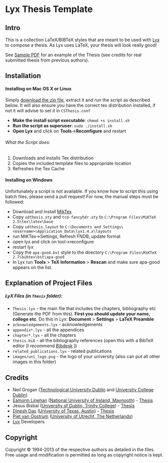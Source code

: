 # Lyx Thesis Template

## Intro

This is a collection LaTeX/BiBTeX styles that are meant to be used with [Lyx][] to compose a thesis. As Lyx uses LaTeX, your thesis will look really good!

See [Sample PDF][PDF] for an example of the Thesis (see credits for real submitted thesis from previous authors).  

## Installation

#### Installing on Mac OS X or Linux
Simply [download the zip file][RepoZip], extract it and run the script as described below. It will also ensure you have the correct tex distribution installed, if not it will advise to set it in `CSThesis.conf`

* **Make the install script executable**: `chmod +x install.sh`
* **Run the script as superuser**: `sudo ./install.sh`
* **Open Lyx** and click on **Tools**->**Reconfigure** and restart

###### What the Script does:

1. Downloads and installs Tex distribution
2. Copies the included template files to appropriate location
3. Refreshes the Tex Cache

#### Installing on Windows
Unfortunately a script is not available. If you know how to script this using batch files, please send a pull request! For now, the manual steps must be followed:

* Download and Install [MikTex]
* Copy `udthesis.sty` and `tcd-fancyhdr.sty` to `C:\Program Files\MiKTeX 2.5\tex\latex\base`
* Copy `udthesis.layout` to `C:\Documents and Settings\<Username>\Application Data\lyx1.4.x\layouts`
* run MiKTex->Settings, Refresh FNDB, update format
* open lyx and click on tool->reconfigure
* restart lyx
* Copy the `apa-good.bst` style to the directory `C:\Program Files\MiKTeX 2.7\bibtex\bst\apa-good`
* In Lyx run **Tools** > **TeX Information** > **Rescan** and make sure apa-good appears on the list.

## Explanation of Project Files

##### LyX Files (in `Thesis` folder):

* `Thesis.lyx` - the main file that includes the chapters, bibliography etc (Generate the PDF from this). **First you should update your name, college etc**. Do this in Lyx: **Document** > **Settings** > **LaTeX Preamble**
* `acknowledgements.lyx` - acknowledgements
* `appendix*.lyx` - all the appendices
* `chapter*.lyx` - all the chapters 
* `thesis.bib` - all the bibliography references (open this with a BibTeX editor [I recommend [Bibdesk][] ])
* `related_publications.lyx` - related publications
* `images/uni_logo.png` - the logo of your university (also can put all other images in this folder)


## Credits
* Neil Grogan ([Technological University Dublin][TUD] and [University College Dublin][UCD])
* [Eamonn Linehan][] ([National University of Ireland, Maynooth][NUIM]) - [Thesis][ELThesis]
* Jesus Bisbal ([University of Dublin, Trinity College][TCD]) - [Thesis][JBThesis]
* [Dinesh Das][] ([University of Texas, Austin][UTA]) - [Thesis][DDThesis]
* [Piet van Oostrum][] ([University of Utrecht, The Netherlands][UU])
* [Lyx][] Developers

## Copyright 
Copyright &copy; 1994-2013 of the respective authors as detailed in the files. Free usage and modification is permitted as long as copyright notice is kept.

[RepoZip]: https://github.com/dueyfinster/CSThesis/zipball/master/
[Lyx]: http://www.lyx.org
[PDF]: Sample.pdf
[Eamonn Linehan]: http://www.dsg.cs.tcd.ie/~linehane/lyx/
[TUD]: https://www.tudublin.ie/
[UCD]: http://www.ucd.ie
[TCD]: http://www.tcd.ie
[NUIM]: http://www.nuim.ie
[Dinesh Das]: mailto:ddas@cs.utexas.edu
[Piet van Oostrum]: mailto:piet@cs.ruu.nl
[UTA]: http://www.utexas.edu
[UU]: http://www.uu.nl
[MikTex]: http://www.miktex.org/download
[Bibdesk]: http://bibdesk.sourceforge.net/
[JBThesis]: http://www.tara.tcd.ie/bitstream/2262/797/1/TCD-CS-2001-03.pdf
[ELThesis]: https://www.cs.tcd.ie/publications/tech-reports/reports.04/TCD-CS-2004-46.pdf
[DDThesis]: http://www.cs.utexas.edu/ftp/predator/das-thesis.pdf

